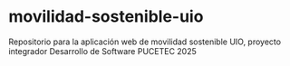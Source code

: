 # movilidad-sostenible-uio
Repositorio para la aplicación web de movilidad sostenible UIO, proyecto integrador  Desarrollo de Software PUCETEC 2025
